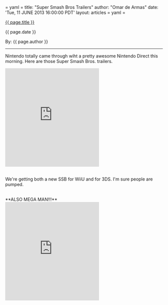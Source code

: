 = yaml =
title: "Super Smash Bros Trailers"
author: "Omar de Armas"
date: 'Tue, 11 JUNE 2013 16:00:00 PDT'
layout: articles
= yaml =

<a href="{{ page.url }}" class='postTitleLink'><p class='postTitle'>{{ page.title }}</p></a>
<p class='postPublished'>{{ page.date }}</p>
<p class='postAuthor'>By: {{ page.author }}</p>
<hr>

<p>Nintendo totally came through wiht a pretty awesome Nintendo Direct this morning. Here are those Super Smash Bros. trailers.</p>
<div class="vid_container">
  <iframe frameborder="0" height="315" src="http://www.youtube.com/embed/xvudMu-5kIU"></iframe>
</div>
<br>
<p>We're getting both a new SSB for WiiU and for 3DS. I'm sure people are pumped.</p>
<br>
**ALSO MEGA MAN!!!**
<br>
<div class="vid_container">
  <iframe frameborder="0" height="315" src="http://www.youtube.com/embed/aX2KNyaoNV4"></iframe>
</div>